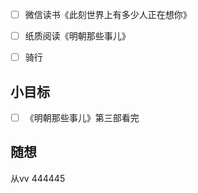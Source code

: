 - [ ] 微信读书《此刻世界上有多少人正在想你》
- [ ] 纸质阅读《明朝那些事儿》
- [ ] 骑行


## 小目标
- [ ] 《明朝那些事儿》第三部看完

## 随想
 从vv     444445